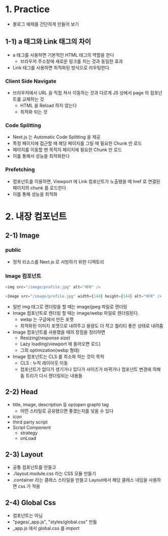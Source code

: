 # 1. Practice
- 블로그 예제를 간단하게 만들어 보기
## 1-1) a 태그와 Link 태그의 차이
  - a 태그를 사용하면 기본적인 HTML 태그의 역할을 한다
    - 브라우저 주소창에 새로운 링크를 치는 것과 동일한 효과
  - Link 태그를 사용하면 최적화된 방식으로 라우팅한다.
### Client Side Navigate
- 브라우저에서 URL 을 직접 쳐서 이동하는 것과 다르게 JS 상에서 page 의 컴포넌트를 교체하는 것
  - HTML 을 Reload 하지 않는다
  - 최적화 되는 것
### Code Splitting
- Next.js 는 Automatic Code Splitting 을 제공
- 특정 페이지에 접근할 때 해당 페이지를 그릴 때 필요한 Chunk 만 로드
- 페이지를 이동할 땐 목적지 페이지에 필요한 Chunk 만 로드
- 이를 통해서 성능을 최적화한다
### Prefetching
- <Link> 컴포넌트를 이용하면, Viewport 에 Link 컴포넌트가 노출됐을 때 href 로 연결된 페이지의 chunk 를 로드한다
- 이를 통해 성능을 최적화

# 2. 내장 컴포넌트
## 2-1) Image
### public
- 정적 리소스를 Next.js 로 서빙하기 위한 디렉토리
### Image 컴포넌트
```typescript jsx
<img src="/image/profile.jpg" alt="예제" />

<Image src="/image/profile.jpg" width={144} height={144} alt="예제" />
```
- 일반 img 태그로 렌더링을 할 때는 image/jpeg 파일로 렌더링
- Image 컴포넌트로 렌더링 할 때는 image/webp 파일로 렌더링된다.
  - webp 는 구글에서 만든 포맷
  - 최적화된 이미지 포맷으로 내려주고 용량도 더 작고 퀄리티 좋은 상태로 내려줌
- Image 컴포넌트를 사용했을 때의 장점을 정리하면
  - Resizing(response size)
  - Lazy loading(viewport 에 들어오면 로드)
  - 그외 optimization(webp 형태)
- Image 컴포넌트는 CLS 를 최소화 하는 것이 목적
  - CLS : 누적 레이아웃 이동
  - 컴포넌트가 없다가 생기거나 있다가 사이즈가 바뀌거나 컴포넌트 변경에 의해 돔 트리가 다시 렌더링되는 내용들


## 2-2) Head
- title, image, description 등 op(open graph) tag
  - 어떤 스타일로 공유됐으면 좋겠는지를 넣을 수 있다
- icon
- third party script
- Script Component
  - strategy
  - onLoad

## 2-3) Layout
- 공통 컴포넌트를 만들고
- ./layout.module.css 라는 CSS 모듈 만들기
- .container 라는 클래스 스타일을 만들고 Layout에서 해당 클래스 네임을 사용하면 css 가 적용

## 2-4) Global Css
- 컴포넌트는 아님
- "pages/_app.js", "styles/global.css" 만듦
- _app.js 에서 global.css 를 import 
